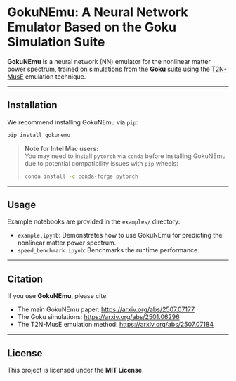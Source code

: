 # GokuNEmu: A Neural Network Emulator Based on the Goku Simulation Suite

**GokuNEmu** is a neural network (NN) emulator for the nonlinear matter power spectrum, trained on simulations from the **Goku** suite using the [T2N-MusE](https://github.com/astro-YYH/T2N-MusE) emulation technique.

---

## Installation

We recommend installing GokuNEmu via `pip`:

```bash
pip install gokunemu
```

> **Note for Intel Mac users:**  
> You may need to install `pytorch` via `conda` before installing GokuNEmu due to potential compatibility issues with `pip` wheels:
> ```bash
> conda install -c conda-forge pytorch
> ```

---

## Usage

Example notebooks are provided in the `examples/` directory:

- `example.ipynb`: Demonstrates how to use GokuNEmu for predicting the nonlinear matter power spectrum.
- `speed_benchmark.ipynb`: Benchmarks the runtime performance.

---

## Citation

If you use **GokuNEmu**, please cite:

- The main GokuNEmu paper: https://arxiv.org/abs/2507.07177  
- The Goku simulations: https://arxiv.org/abs/2501.06296  
- The T2N-MusE emulation method: https://arxiv.org/abs/2507.07184

---

## License

This project is licensed under the **MIT License**.